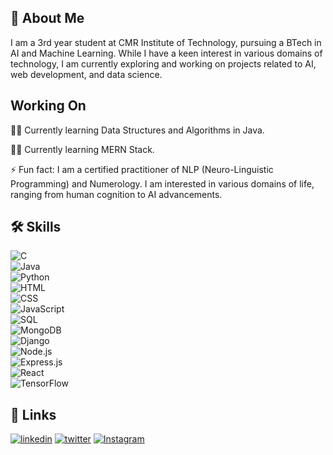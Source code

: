 ## 🚀 About Me
I am a 3rd year student at CMR Institute of Technology, pursuing a BTech in AI and Machine Learning. While I have a keen interest in various domains of technology, I am currently exploring and working on projects related to AI, web development, and data science.

## Working On
👩‍💻 Currently learning Data Structures and Algorithms in Java.

👩‍💻 Currently learning MERN Stack.

⚡️ Fun fact: I am a certified practitioner of NLP (Neuro-Linguistic Programming) and Numerology. I am interested in various domains of life, ranging from human cognition to AI advancements.

## 🛠 Skills
![C](https://img.shields.io/badge/C-00599C?style=for-the-badge&logo=c&logoColor=white&logoWidth=40)  
![Java](https://img.shields.io/badge/Java-007396?style=for-the-badge&logo=java&logoColor=white&logoWidth=40)  
![Python](https://img.shields.io/badge/Python-3776AB?style=for-the-badge&logo=python&logoColor=white&logoWidth=40)  
![HTML](https://img.shields.io/badge/HTML5-E34F26?style=for-the-badge&logo=html5&logoColor=white&logoWidth=40)  
![CSS](https://img.shields.io/badge/CSS3-1572B6?style=for-the-badge&logo=css3&logoColor=white&logoWidth=40)  
![JavaScript](https://img.shields.io/badge/JavaScript-F7DF1E?style=for-the-badge&logo=javascript&logoColor=black&logoWidth=40)  
![SQL](https://img.shields.io/badge/SQL-4479A1?style=for-the-badge&logo=postgresql&logoColor=white&logoWidth=40)  
![MongoDB](https://img.shields.io/badge/MongoDB-4EA94B?style=for-the-badge&logo=mongodb&logoColor=white&logoWidth=40)  
![Django](https://img.shields.io/badge/Django-092E20?style=for-the-badge&logo=django&logoColor=white&logoWidth=40)  
![Node.js](https://img.shields.io/badge/Node.js-339933?style=for-the-badge&logo=node.js&logoColor=white&logoWidth=40)  
![Express.js](https://img.shields.io/badge/Express.js-000000?style=for-the-badge&logo=express&logoColor=white&logoWidth=40)  
![React](https://img.shields.io/badge/React-61DAFB?style=for-the-badge&logo=react&logoColor=black&logoWidth=40)  
![TensorFlow](https://img.shields.io/badge/TensorFlow-FF6F00?style=for-the-badge&logo=tensorflow&logoColor=white&logoWidth=40)


## 🔗 Links
[![linkedin](https://img.shields.io/badge/linkedin-0A66C2?style=for-the-badge&logo=linkedin&logoColor=white)](https://www.linkedin.com/in/anup-dangi/)
[![twitter](https://img.shields.io/badge/twitter-1DA1F2?style=for-the-badge&logo=twitter&logoColor=white)](https://x.com/AnupDangi369)
[![Instagram](https://img.shields.io/badge/Instagram-%23E4405F.svg?style=for-the-badge&logo=Instagram&logoColor=white)](https://www.instagram.com/anupdangi11/)

